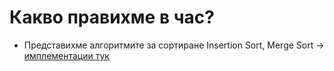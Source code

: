 # Какво правихме в час?
- Представихме алгоритмите за сортиране Insertion Sort, Merge Sort -> [имплементации тук](https://github.com/DimitarSht/Informatics_10B_2024_2025/tree/main/Group_01/Grade_10/Term_01/Week_13_Insertion_Merge_11_12_2024/Solutions)